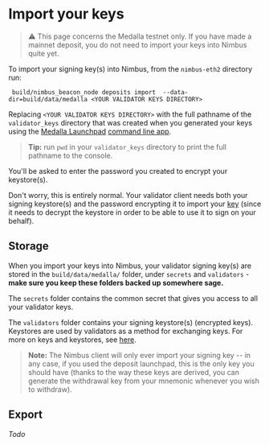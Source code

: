 # Import your keys


> ⚠️  This page concerns the Medalla testnet only. If you have made a mainnet deposit, you do not need to import your keys into Nimbus quite yet. 


To import your signing key(s) into Nimbus, from the `nimbus-eth2` directory run:

```
 build/nimbus_beacon_node deposits import  --data-dir=build/data/medalla <YOUR VALIDATOR KEYS DIRECTORY>
 ```
 
 
 Replacing `<YOUR VALIDATOR KEYS DIRECTORY>` with the full pathname of the `validator_keys` directory that was created when you generated your keys using the [Medalla Launchpad](https://medalla.launchpad.ethereum.org/) [command line app](https://github.com/ethereum/eth2.0-deposit-cli/releases/).
 
 > **Tip:** run `pwd` in your `validator_keys` directory to print the full pathname to the console.
 
 You'll be asked to enter the password you created to encrypt your keystore(s).
 
 Don't worry, this is entirely normal. Your validator client needs both your signing keystore(s) and the password encrypting it to import your [key](https://blog.ethereum.org/2020/05/21/keys/) (since it needs to decrypt the keystore in order to be able to use it to sign on your behalf).

## Storage 

When you import your keys into Nimbus, your validator signing key(s) are stored in the `build/data/medalla/` folder, under `secrets` and `validators` - **make sure you keep these folders backed up somewhere sage.**
 
 The `secrets` folder contains the common secret that gives you access to all your validator keys.
 
 The `validators` folder contains your signing keystore(s) (encrypted keys). Keystores are used by validators as a method for exchanging keys. For more on keys and keystores, see [here](https://blog.ethereum.org/2020/05/21/keys/).
 
 >**Note:** The Nimbus client will only ever import your signing key -- in any case, if you used the deposit launchpad, this is the only key you should have (thanks to the way these keys are derived, you can generate the withdrawal key from your mnemonic whenever you wish to withdraw).
  
## Export

*Todo*
